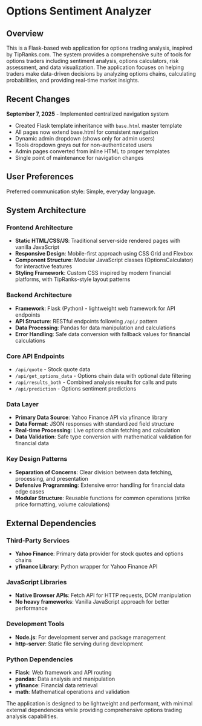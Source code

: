 # Options Sentiment Analyzer

## Overview

This is a Flask-based web application for options trading analysis, inspired by TipRanks.com. The system provides a comprehensive suite of tools for options traders including sentiment analysis, options calculators, risk assessment, and data visualization. The application focuses on helping traders make data-driven decisions by analyzing options chains, calculating probabilities, and providing real-time market insights.

## Recent Changes

**September 7, 2025** - Implemented centralized navigation system
- Created Flask template inheritance with `base.html` master template  
- All pages now extend base.html for consistent navigation
- Dynamic admin dropdown (shows only for admin users)
- Tools dropdown greys out for non-authenticated users
- Admin pages converted from inline HTML to proper templates
- Single point of maintenance for navigation changes

## User Preferences

Preferred communication style: Simple, everyday language.

## System Architecture

### Frontend Architecture
- **Static HTML/CSS/JS**: Traditional server-side rendered pages with vanilla JavaScript
- **Responsive Design**: Mobile-first approach using CSS Grid and Flexbox
- **Component Structure**: Modular JavaScript classes (OptionsCalculator) for interactive features
- **Styling Framework**: Custom CSS inspired by modern financial platforms, with TipRanks-style layout patterns

### Backend Architecture
- **Framework**: Flask (Python) - lightweight web framework for API endpoints
- **API Structure**: RESTful endpoints following `/api/` pattern
- **Data Processing**: Pandas for data manipulation and calculations
- **Error Handling**: Safe data conversion with fallback values for financial calculations

### Core API Endpoints
- `/api/quote` - Stock quote data
- `/api/get_options_data` - Options chain data with optional date filtering
- `/api/results_both` - Combined analysis results for calls and puts
- `/api/prediction` - Options sentiment predictions

### Data Layer
- **Primary Data Source**: Yahoo Finance API via yfinance library
- **Data Format**: JSON responses with standardized field structure
- **Real-time Processing**: Live options chain fetching and calculation
- **Data Validation**: Safe type conversion with mathematical validation for financial data

### Key Design Patterns
- **Separation of Concerns**: Clear division between data fetching, processing, and presentation
- **Defensive Programming**: Extensive error handling for financial data edge cases
- **Modular Structure**: Reusable functions for common operations (strike price formatting, volume calculations)

## External Dependencies

### Third-Party Services
- **Yahoo Finance**: Primary data provider for stock quotes and options chains
- **yfinance Library**: Python wrapper for Yahoo Finance API

### JavaScript Libraries
- **Native Browser APIs**: Fetch API for HTTP requests, DOM manipulation
- **No heavy frameworks**: Vanilla JavaScript approach for better performance

### Development Tools
- **Node.js**: For development server and package management
- **http-server**: Static file serving during development

### Python Dependencies
- **Flask**: Web framework and API routing
- **pandas**: Data analysis and manipulation
- **yfinance**: Financial data retrieval
- **math**: Mathematical operations and validation

The application is designed to be lightweight and performant, with minimal external dependencies while providing comprehensive options trading analysis capabilities.